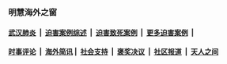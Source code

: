 
### 明慧海外之窗

####  [武汉肺炎](indexes/365.md?t=01291300) &nbsp;|&nbsp;  [迫害案例综述](indexes/328.md?t=01291300) &nbsp;|&nbsp; [迫害致死案例](indexes/277.md?t=01291300)  &nbsp;|&nbsp; [更多迫害案例](indexes/81.md?t=01291300)  &nbsp;|&nbsp; 
####  [时事评论](indexes/251.md?t=01291300) &nbsp;|&nbsp; [海外简讯](indexes/245.md?t=01291300)&nbsp;|&nbsp;  [社会支持](indexes/140.md?t=01291300) &nbsp;|&nbsp; [褒奖决议](indexes/282.md?t=01291300) &nbsp;|&nbsp; [社区报道](indexes/91.md?t=01291300)  &nbsp;|&nbsp; [天人之间](indexes/78.md?t=01291300) 

